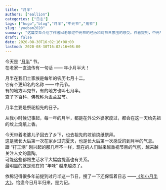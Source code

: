 ```yaml
---
title: "月半"
authors: ["eallion"]
categories: ["日志"]
tags: ["hugo","blog","月半","中元节","鬼节"]
slug: "yueban2020"
summary: "这篇文章介绍了作者回老家过中元节的经历和对节日氛围的感受。作者提到，中元节是每年农历七月十二日，主要是用来祭祀祖先的日子。作者称这是他长大后第一次在家乡过完夏天，也是第一次感受到中元节的气息。作者还提到现在人们对节日氛围越来越重视，可能与生活水平提高有关。"
draft: false
date: 2020-08-30T16:02:16+08:00
lastmod: 2020-08-30T16:02:16+08:00
---
```


今天是 “[月半](https://baike.baidu.com/item/%E6%9C%88%E5%8D%8A/10042879)” 节。  
在老家一直流传有一句话 —— 年小月半大！

月半在我们土家族是每年的农历七月十二。  
它有个更知名的名称 —— 中元节。  
有的地方叫鬼节，有的地方也叫七月半。  
查了下百科，佛教称为盂兰盆节。  

月半主要是祭祀祖先的日子。  

从我小时候记事起，每一年的月半，都是在外公外婆家度过，都会在这一天给先祖的坟上烧纸上香。  

今天带着老婆儿子回去了乡下，也去祖先的坟前烧纸祭拜。  
这是我长大后第一次在家乡过完夏天，也是长大后第一次感受的到月半的气息。  
跟 “打工潮” 刚兴起的那几年不一样，现在的人们越来越重视节目的气氛，越来越关注人文的熏陶。  
可能这些都跟生活水平大幅度提高也有关系。  
最明显的就是现在的 “年味” 越来越浓了。  

依稀记得很多年前提到过月半这一节日，搜了一下还保留着日志 ——[《年小月半大》](https://eallion.com/yueban/)，恰逢今日月半归来，是为记。  
